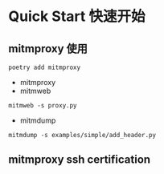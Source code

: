 # Quick Start 快速开始

## mitmproxy 使用
```shell
poetry add mitmproxy
```

- mitmproxy
- mitmweb

```shell
mitmweb -s proxy.py
```
- mitmdump
```shell
mitmdump -s examples/simple/add_header.py
```

## mitmproxy ssh certification
